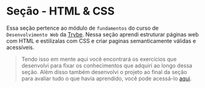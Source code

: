 # Seção - HTML & CSS

Essa seção pertence ao módulo de `fundamentos` do curso  de `` Desenvolvimento Web`` da [Trybe](https://www.betrybe.com/). Nessa seção aprendi estruturar páginas web com HTML e estilizalas com CSS e criar paginas  semanticamente válidas e acessíveis.


>Tendo isso em mente aqui você encontrará os exercícios que desenvolvi para fixar os conhecimentos que adquiri ao longo dessa seção. Além disso também desenvolvi o projeto ao final da seção para avaliar tudo o que havia aprendido, você pode acessá-lo [aqui](https://github.com/SamuelR499/lessons-learned).